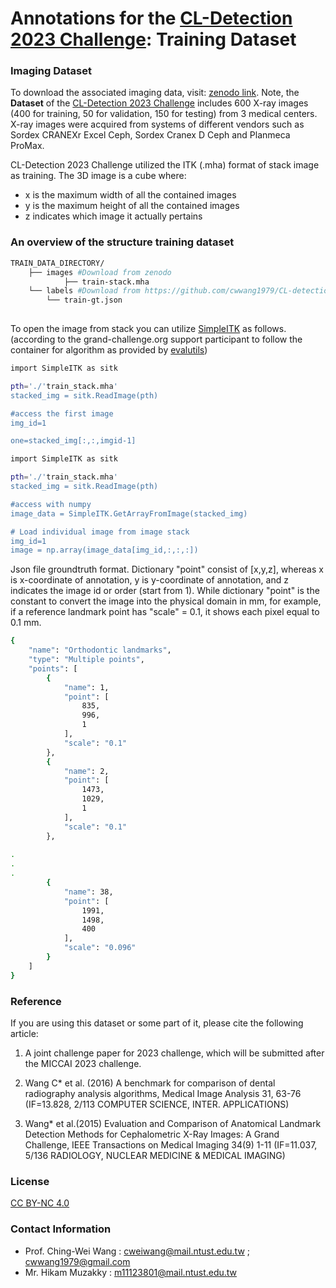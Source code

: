 # Annotations for the [CL-Detection 2023 Challenge](https://cl-detection2023.grand-challenge.org/): Training Dataset

### Imaging Dataset
To download the associated imaging data, visit: [zenodo link](https://zenodo.org/deposit/7787671#).
Note, the **Dataset** of the [CL-Detection 2023 Challenge](https://cl-detection2023.grand-challenge.org/) includes 600 X-ray images (400 for training, 50 for validation, 150 for testing) from 3 medical centers. X-ray images were acquired from systems of different vendors such as Sordex CRANEXr Excel Ceph, Sordex Cranex D Ceph and Planmeca ProMax. 

CL-Detection 2023 Challenge utilized the ITK (.mha) format of stack image as training. The 3D image is a cube where:
- x is the maximum width of all the contained images
- y is the maximum height of all the contained images
- z indicates which image it actually pertains

### An overview of the structure training dataset

```bash
TRAIN_DATA_DIRECTORY/
	├── images #Download from zenodo
    		├── train-stack.mha
	└── labels #Download from https://github.com/cwwang1979/CL-detection2023
		└── train-gt.json
    		
```

To open the image from stack you can utilize [SimpleITK](https://simpleitk.readthedocs.io/en/master/) as follows. (according to the grand-challenge.org support participant to follow the container for algorithm as provided by [evalutils]([https://cl-detection2023.grand-challenge.org/](https://comic.github.io/evalutils/))) 


```bash
import SimpleITK as sitk

pth='./'train_stack.mha'
stacked_img = sitk.ReadImage(pth)

#access the first image
img_id=1

one=stacked_img[:,:,imgid-1]

```

```bash
import SimpleITK as sitk

pth='./'train_stack.mha'
stacked_img = sitk.ReadImage(pth)

#access with numpy 
image_data = SimpleITK.GetArrayFromImage(stacked_img)

# Load individual image from image stack
img_id=1
image = np.array(image_data[img_id,:,:,:])
```


Json file groundtruth format. Dictionary "point" consist of [x,y,z], whereas x is x-coordinate of annotation, y is y-coordinate of annotation, and z indicates the image id or order (start from 1). While dictionary "point" is the constant to convert the image into the physical domain in mm, for example, if a reference landmark point has "scale" = 0.1, it shows each pixel equal to 0.1 mm.  

```bash
{
    "name": "Orthodontic landmarks",
    "type": "Multiple points",
    "points": [
        {
            "name": 1,
            "point": [
                835,
                996,
                1
            ],
            "scale": "0.1"
        },
        {
            "name": 2,
            "point": [
                1473,
                1029,
                1
            ],
            "scale": "0.1"
        },
	
.
.
.
        {
            "name": 38,
            "point": [
                1991,
                1498,
                400
            ],
            "scale": "0.096"
        }
    ]
}
```

### Reference
If you are using this dataset or some part of it, please cite the following article:
1. A joint challenge paper for 2023 challenge, which will be submitted after the MICCAI 2023 challenge.

2. Wang C* et al. (2016) A benchmark for comparison of dental radiography analysis algorithms, Medical Image Analysis 31, 63-76 (IF=13.828, 2/113 COMPUTER SCIENCE, INTER. APPLICATIONS)

3. Wang* et al.(2015) Evaluation and Comparison of Anatomical Landmark Detection Methods for Cephalometric X-Ray Images: A Grand Challenge, IEEE Transactions on Medical Imaging 34(9) 1-11 (IF=11.037, 5/136 RADIOLOGY, NUCLEAR MEDICINE & MEDICAL IMAGING) 


### License
[CC BY-NC 4.0](https://creativecommons.org/licenses/by-nc/4.0/)

### Contact Information
- Prof. Ching-Wei Wang : cweiwang@mail.ntust.edu.tw ; cwwang1979@gmail.com
- Mr. Hikam Muzakky : m11123801@mail.ntust.edu.tw
